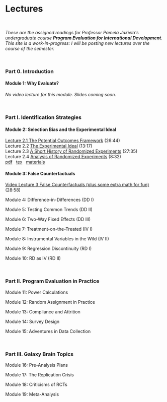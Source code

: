 # Lectures  

<br>

_These are the assigned readings for Professor Pamela Jakiela's undergraduate course **Program Evaluation for International Development**.  This site is a work-in-progress:  I will be posting new lectures over the course of the semester._  

<br>

### Part 0. Introduction  

#### Module 1:  Why Evaluate?  

_No video lecture for this module.  Slides coming soon._

<br>

### Part I. Identification Strategies  

#### Module 2:  Selection Bias and the Experimental Ideal  
[Lecture 2.1 The Potential Outcomes Framework](https://vimeo.com/512774637) (26:44)  
Lecture 2.2 [The Experimental Ideal](https://vimeo.com/512966906) (13:17)  
Lecture 2.3 [A Short History of Randomized Experiments](https://vimeo.com/512975354) (27:35)  
Lecture 2.4 [Analysis of Randomized Experiments](https://vimeo.com/512992481) (8:32)  
[pdf](https://pjakiela.github.io/ECON379/lectures/L2-selection-bias/ECON379-L2-Selection-Bias-PUBLIC.pdf) &nbsp; 
[tex](https://pjakiela.github.io/ECON379/lectures/L2-selection-bias/ECON379-L2-Selection-Bias-PUBLIC.tex) &nbsp; 
[materials](https://github.com/pjakiela/ECON379/tree/gh-pages/lectures/L2-selection-bias/)  

#### Module 3:  False Counterfactuals  
[Video Lecture 3 False Counterfactuals (plus some extra math for fun)](https://vimeo.com/514022439) (28:58)  

Module 4: Difference-in-Differences (DD I)  

Module 5: Testing Common Trends (DD II)  

Module 6: Two-Way Fixed Effects (DD III)  

Module 7: Treatment-on-the-Treated (IV I)  

Module 8: Instrumental Variables in the Wild (IV II)  

Module 9: Regression Discontinuity (RD I)  

Module 10: RD as IV (RD II)  

<br> 

### Part II. Program Evaluation in Practice  

Module 11: Power Calculations  

Module 12: Random Assignment in Practice  

Module 13: Compliance and Attrition  

Module 14: Survey Design

Module 15: Adventures in Data Collection  

<br>

### Part III.  Galaxy Brain Topics  

Module 16: Pre-Analysis Plans  

Module 17: The Replication Crisis  

Module 18: Criticisms of RCTs

Module 19: Meta-Analysis  



